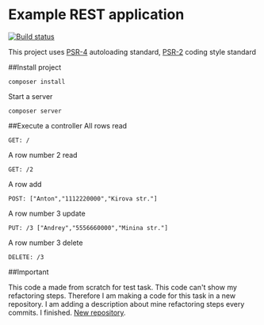 Example REST application
============

[![Build status](https://travis-ci.org/newage/example.svg?branch=master)](https://travis-ci.org/newage/example)

This project uses [PSR-4](http://www.php-fig.org/psr/psr-4/) autoloading standard,
[PSR-2](http://www.php-fig.org/psr/psr-2/) coding style standard

##Install project

    composer install

Start a server

    composer server

##Execute a controller
All rows read

    GET: /

A row number 2 read

    GET: /2

A row add

    POST: ["Anton","1112220000","Kirova str."]

A row number 3 update

    PUT: /3 ["Andrey","5556660000","Minina str."]

A row number 3 delete

    DELETE: /3

##Important

This code a made from scratch for test task. This code can't show my refactoring steps.
Therefore I am making a code for this task in a new repository.
I am adding a description about mine refactoring steps every commits.
I finished.
[New repository](https://github.com/newage/extend-example).